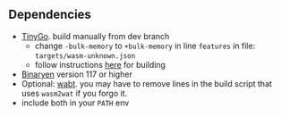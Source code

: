 ## Dependencies
- [TinyGo](https://github.com/tinygo-org/tinygo). build manually from dev branch
  - change `-bulk-memory` to `+bulk-memory` in line `features` in file: `targets/wasm-unknown.json`
  - follow instructions [here](https://tinygo.org/docs/guides/build/) for building
- [Binaryen](https://github.com/WebAssembly/binaryen) version 117 or higher
- Optional: [wabt](https://github.com/WebAssembly/wabt). you may have to remove lines in the build script that uses `wasm2wat` if you forgo it. 
- include both in your `PATH` env